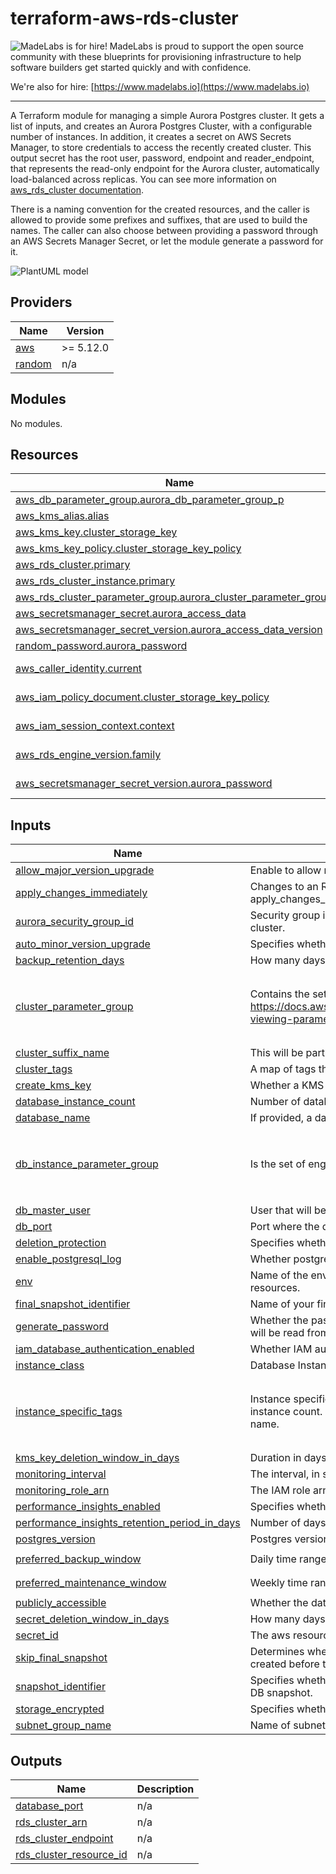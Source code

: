 # terraform-aws-rds-cluster
<!-- BEGIN MadeLabs Header -->
![MadeLabs is for hire!](https://d2xqy67kmqxrk1.cloudfront.net/horizontal_logo_white.png)
MadeLabs is proud to support the open source community with these blueprints for provisioning infrastructure to help software builders get started quickly and with confidence. 

We're also for hire: [https://www.madelabs.io](https://www.madelabs.io)

<!-- END MadeLabs Header -->
---
A Terraform module for managing a simple Aurora Postgres cluster. 
It gets a list of inputs, and creates an Aurora Postgres Cluster, with a configurable number of instances. In addition, it creates a secret on AWS Secrets Manager, to store credentials to access the recently created cluster. This output secret has the root user, password, endpoint and reader_endpoint, that represents the read-only endpoint for the Aurora cluster, automatically load-balanced across replicas.
 You can see more information on [aws_rds_cluster documentation](https://registry.terraform.io/providers/hashicorp/aws/latest/docs/resources/rds_cluster#reader_endpoint).

There is a naming convention for the created resources, and the caller is allowed to provide some prefixes and suffixes, that are used to build the names.
The caller can also choose between providing a password through an AWS Secrets Manager Secret, or let the module generate a password for it.

![PlantUML model](http://www.plantuml.com/plantuml/proxy?cache=no&src=https://raw.githubusercontent.com/madelabs/terraform-aws-rds-cluster/main/docs/diagram.puml)

<!-- BEGIN_TF_DOCS -->
## Providers

| Name | Version |
|------|---------|
| <a name="provider_aws"></a> [aws](#provider\_aws) | >= 5.12.0 |
| <a name="provider_random"></a> [random](#provider\_random) | n/a |

## Modules

No modules.

## Resources

| Name | Type |
|------|------|
| [aws_db_parameter_group.aurora_db_parameter_group_p](https://registry.terraform.io/providers/hashicorp/aws/latest/docs/resources/db_parameter_group) | resource |
| [aws_kms_alias.alias](https://registry.terraform.io/providers/hashicorp/aws/latest/docs/resources/kms_alias) | resource |
| [aws_kms_key.cluster_storage_key](https://registry.terraform.io/providers/hashicorp/aws/latest/docs/resources/kms_key) | resource |
| [aws_kms_key_policy.cluster_storage_key_policy](https://registry.terraform.io/providers/hashicorp/aws/latest/docs/resources/kms_key_policy) | resource |
| [aws_rds_cluster.primary](https://registry.terraform.io/providers/hashicorp/aws/latest/docs/resources/rds_cluster) | resource |
| [aws_rds_cluster_instance.primary](https://registry.terraform.io/providers/hashicorp/aws/latest/docs/resources/rds_cluster_instance) | resource |
| [aws_rds_cluster_parameter_group.aurora_cluster_parameter_group_p](https://registry.terraform.io/providers/hashicorp/aws/latest/docs/resources/rds_cluster_parameter_group) | resource |
| [aws_secretsmanager_secret.aurora_access_data](https://registry.terraform.io/providers/hashicorp/aws/latest/docs/resources/secretsmanager_secret) | resource |
| [aws_secretsmanager_secret_version.aurora_access_data_version](https://registry.terraform.io/providers/hashicorp/aws/latest/docs/resources/secretsmanager_secret_version) | resource |
| [random_password.aurora_password](https://registry.terraform.io/providers/hashicorp/random/latest/docs/resources/password) | resource |
| [aws_caller_identity.current](https://registry.terraform.io/providers/hashicorp/aws/latest/docs/data-sources/caller_identity) | data source |
| [aws_iam_policy_document.cluster_storage_key_policy](https://registry.terraform.io/providers/hashicorp/aws/latest/docs/data-sources/iam_policy_document) | data source |
| [aws_iam_session_context.context](https://registry.terraform.io/providers/hashicorp/aws/latest/docs/data-sources/iam_session_context) | data source |
| [aws_rds_engine_version.family](https://registry.terraform.io/providers/hashicorp/aws/latest/docs/data-sources/rds_engine_version) | data source |
| [aws_secretsmanager_secret_version.aurora_password](https://registry.terraform.io/providers/hashicorp/aws/latest/docs/data-sources/secretsmanager_secret_version) | data source |

## Inputs

| Name | Description | Type | Default | Required |
|------|-------------|------|---------|:--------:|
| <a name="input_allow_major_version_upgrade"></a> [allow\_major\_version\_upgrade](#input\_allow\_major\_version\_upgrade) | Enable to allow major engine version upgrades when changing engine versions. | `bool` | `false` | no |
| <a name="input_apply_changes_immediately"></a> [apply\_changes\_immediately](#input\_apply\_changes\_immediately) | Changes to an RDS Cluster can occur when you manually change a parameter, such as port, and are reflected in the next maintenance window. You can use the apply\_changes\_immediately flag to instruct the service to apply the change immediately. | `bool` | `true` | no |
| <a name="input_aurora_security_group_id"></a> [aurora\_security\_group\_id](#input\_aurora\_security\_group\_id) | Security group id to be attached to the created database instances. It must be a preexisting security group id, with the firewall rules that will be applied to the created cluster. | `string` | n/a | yes |
| <a name="input_auto_minor_version_upgrade"></a> [auto\_minor\_version\_upgrade](#input\_auto\_minor\_version\_upgrade) | Specifies whether minor engine upgrades are applied automatically to the DB cluster during the maintenance window. | `bool` | `true` | no |
| <a name="input_backup_retention_days"></a> [backup\_retention\_days](#input\_backup\_retention\_days) | How many days will backup be kept. | `number` | `7` | no |
| <a name="input_cluster_parameter_group"></a> [cluster\_parameter\_group](#input\_cluster\_parameter\_group) | Contains the set of engine configuration parameters that apply throughout the Aurora DB cluster. Details in https://docs.aws.amazon.com/AmazonRDS/latest/AuroraUserGuide/AuroraPostgreSQL.Reference.ParameterGroups.html#AuroraPostgreSQL.Reference.ParameterGroups-viewing-parameters | <pre>list(object({<br>    name         = string<br>    value        = any<br>    apply_method = string<br>  }))</pre> | `[]` | no |
| <a name="input_cluster_suffix_name"></a> [cluster\_suffix\_name](#input\_cluster\_suffix\_name) | This will be part of the cluster name and cluster instances, along with env variable value. If env='foo' and cluster\_identifier is 'bar', cluster name will be 'foo-bar'. | `string` | `"aurorapg"` | no |
| <a name="input_cluster_tags"></a> [cluster\_tags](#input\_cluster\_tags) | A map of tags that will be assigned to the database cluster. | `map(string)` | `{}` | no |
| <a name="input_create_kms_key"></a> [create\_kms\_key](#input\_create\_kms\_key) | Whether a KMS key will be created for the cluster. | `bool` | `false` | no |
| <a name="input_database_instance_count"></a> [database\_instance\_count](#input\_database\_instance\_count) | Number of database instances to be created in the cluster. | `number` | `1` | no |
| <a name="input_database_name"></a> [database\_name](#input\_database\_name) | If provided, a database with this name will automatically be created on cluster creation. | `string` | `null` | no |
| <a name="input_db_instance_parameter_group"></a> [db\_instance\_parameter\_group](#input\_db\_instance\_parameter\_group) | Is the set of engine configuration values that apply to a specific DB instance of that engine type. | <pre>list(object({<br>    name         = string<br>    value        = any<br>    apply_method = string<br>  }))</pre> | `[]` | no |
| <a name="input_db_master_user"></a> [db\_master\_user](#input\_db\_master\_user) | User that will be created as a master user on the created cluster. | `string` | n/a | yes |
| <a name="input_db_port"></a> [db\_port](#input\_db\_port) | Port where the database will be available for connections. | `string` | `"5432"` | no |
| <a name="input_deletion_protection"></a> [deletion\_protection](#input\_deletion\_protection) | Specifies whether the DB cluster is protected from being accidentally deleted. | `bool` | `false` | no |
| <a name="input_enable_postgresql_log"></a> [enable\_postgresql\_log](#input\_enable\_postgresql\_log) | Whether postgresql logs will be enable for the created cluster. | `bool` | `false` | no |
| <a name="input_env"></a> [env](#input\_env) | Name of the environment where this infrastructure is going to be deployed, such as 'dev', 'prod' or whatever name you use. This will be a name prefix for the created resources. | `string` | n/a | yes |
| <a name="input_final_snapshot_identifier"></a> [final\_snapshot\_identifier](#input\_final\_snapshot\_identifier) | Name of your final DB snapshot when this DB cluster is deleted. If omitted, no final snapshot will be made. | `string` | n/a | yes |
| <a name="input_generate_password"></a> [generate\_password](#input\_generate\_password) | Whether the password should or not be generated by the module. When the password is not generated by the module, you must provide a secret\_id, where the password will be read from. | `bool` | n/a | yes |
| <a name="input_iam_database_authentication_enabled"></a> [iam\_database\_authentication\_enabled](#input\_iam\_database\_authentication\_enabled) | Whether IAM authentication will be enabled for the created cluster. | `bool` | `false` | no |
| <a name="input_instance_class"></a> [instance\_class](#input\_instance\_class) | Database Instance Class. | `string` | n/a | yes |
| <a name="input_instance_specific_tags"></a> [instance\_specific\_tags](#input\_instance\_specific\_tags) | Instance specific tags to be added to individual instances. This works in conjunction with database\_instance\_count variable. Provided instance number cannot exceed instance count. You can add a sulfix to the name of the instance by using a tag with key instance\_name. In this case, the tag value is going to be added to the instance name. | <pre>list(object({<br>    instance_number = number<br>    tag_key         = string<br>    tag_value       = string<br>  }))</pre> | `[]` | no |
| <a name="input_kms_key_deletion_window_in_days"></a> [kms\_key\_deletion\_window\_in\_days](#input\_kms\_key\_deletion\_window\_in\_days) | Duration in days after which the key is deleted after destruction of the resource, must be between 7 and 30 days. Defaults to 30 days. | `number` | `30` | no |
| <a name="input_monitoring_interval"></a> [monitoring\_interval](#input\_monitoring\_interval) | The interval, in seconds, between points when Enhanced Monitoring metrics are collected for the DB cluster instances. | `number` | `0` | no |
| <a name="input_monitoring_role_arn"></a> [monitoring\_role\_arn](#input\_monitoring\_role\_arn) | The IAM role arn to be used to monitor the database instances. | `string` | `""` | no |
| <a name="input_performance_insights_enabled"></a> [performance\_insights\_enabled](#input\_performance\_insights\_enabled) | Specifies whether Performance Insights is enabled or not. | `bool` | `false` | no |
| <a name="input_performance_insights_retention_period_in_days"></a> [performance\_insights\_retention\_period\_in\_days](#input\_performance\_insights\_retention\_period\_in\_days) | Number of days to keep performance insights data. | `number` | `7` | no |
| <a name="input_postgres_version"></a> [postgres\_version](#input\_postgres\_version) | Postgres version to run. | `string` | `"13.8"` | no |
| <a name="input_preferred_backup_window"></a> [preferred\_backup\_window](#input\_preferred\_backup\_window) | Daily time range during which automated backups are created if automated backups are enabled using the BackupRetentionPeriod parameter.Time in UTC. | `string` | `"07:00-09:00"` | no |
| <a name="input_preferred_maintenance_window"></a> [preferred\_maintenance\_window](#input\_preferred\_maintenance\_window) | Weekly time range during which system maintenance can occur, in (UTC) e.g., wed:04:00-wed:04:30. | `string` | `"wed:04:00-wed:04:30"` | no |
| <a name="input_publicly_accessible"></a> [publicly\_accessible](#input\_publicly\_accessible) | Whether the database will be publicly accessible. If true, the VPC needs to have an Internet Gateway attached to it. | `bool` | `false` | no |
| <a name="input_secret_deletion_window_in_days"></a> [secret\_deletion\_window\_in\_days](#input\_secret\_deletion\_window\_in\_days) | How many days the secret will be kept after the infrastructure is destroyed. | `number` | `7` | no |
| <a name="input_secret_id"></a> [secret\_id](#input\_secret\_id) | The aws resource id where the password is stored. This is also the arn of the secret. This module reads the password and use its value as the master user password. | `string` | `""` | no |
| <a name="input_skip_final_snapshot"></a> [skip\_final\_snapshot](#input\_skip\_final\_snapshot) | Determines whether a final DB snapshot is created before the DB cluster is deleted. If true is specified, no DB snapshot is created. If false is specified, a DB snapshot is created before the DB cluster is deleted, using the value from final\_snapshot\_identifier. | `bool` | `false` | no |
| <a name="input_snapshot_identifier"></a> [snapshot\_identifier](#input\_snapshot\_identifier) | Specifies whether or not to create this cluster from a snapshot. You can use either the name or ARN when specifying a DB cluster snapshot, or the ARN when specifying a DB snapshot. | `string` | `null` | no |
| <a name="input_storage_encrypted"></a> [storage\_encrypted](#input\_storage\_encrypted) | Specifies whether the DB cluster is encrypted. | `bool` | `false` | no |
| <a name="input_subnet_group_name"></a> [subnet\_group\_name](#input\_subnet\_group\_name) | Name of subnet group, where the database will be connected. It must be a preexisting subnet group name on the target account. | `string` | n/a | yes |

## Outputs

| Name | Description |
|------|-------------|
| <a name="output_database_port"></a> [database\_port](#output\_database\_port) | n/a |
| <a name="output_rds_cluster_arn"></a> [rds\_cluster\_arn](#output\_rds\_cluster\_arn) | n/a |
| <a name="output_rds_cluster_endpoint"></a> [rds\_cluster\_endpoint](#output\_rds\_cluster\_endpoint) | n/a |
| <a name="output_rds_cluster_resource_id"></a> [rds\_cluster\_resource\_id](#output\_rds\_cluster\_resource\_id) | n/a |
<!-- END_TF_DOCS -->
